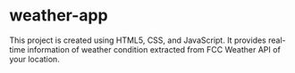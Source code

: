 # weather-app
This project is created using HTML5, CSS, and JavaScript. It provides real-time information of weather condition extracted from FCC Weather API of your location.
